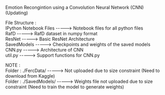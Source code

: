 Emotion Recongintion using a Convolution Neural Network (CNN) (Updating)

File Structure :  <br />
IPython Notebook Files	-----> Notebook files for all python files <br />
RafD                    -----> RafD dataset in numpy format <br />
ResNet	                -----> Basic ResNet Architecture <br />
SavedModels             -----> Checkpoints and weights of the saved models <br />
CNN.py                  -----> Architecture of CNN <br />
util.py                 -----> Support functions for CNN.py <br />

NOTE : <br />
Folder : ./FercData/    -----> Not uploaded due to size constraint (Need to download from Kaggle) <br />
Folder : ./SavedModels/ -----> Weights file not uploaded due to size constraint (Need to train the model to generate weights) <br />
